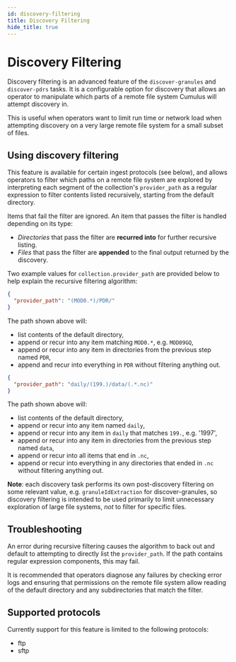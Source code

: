 ```yaml
---
id: discovery-filtering
title: Discovery Filtering
hide_title: true
---
```


# Discovery Filtering

Discovery filtering is an advanced feature of the `discover-granules` and `discover-pdrs` tasks.
It is a configurable option for discovery that allows an operator to manipulate which parts of a
remote file system Cumulus will attempt discovery in.

This is useful when operators want to limit run time or network load when attempting discovery on a
very large remote file system for a small subset of files.

## Using discovery filtering

This feature is available for certain ingest protocols (see below), and allows operators
to filter which paths on a remote file system are explored by interpreting each segment of the
collection's `provider_path` as a regular expression to filter contents listed recursively,
starting from the default directory.

Items that fail the filter are ignored.
An item that passes the filter is handled depending on its type:

- *Directories* that pass the filter are **recurred into** for further recursive listing.
- *Files* that pass the filter are **appended** to the final output returned by the discovery.

Two example values for `collection.provider_path` are provided below to help explain the recursive filtering algorithm:

```json
{
  "provider_path": "(MOD0.*)/PDR/"
}
```

The path shown above will:

- list contents of the default directory,
- append or recur into any item matching `MOD0.*`, e.g. `MOD09GQ`,
- append or recur into any item in directories from the previous step named `PDR`,
- append and recur into everything in `PDR` without filtering anything out.

```json
{
  "provider_path": "daily/(199.)/data/(.*.nc)"
}
```

The path shown above will:

- list contents of the default directory,
- append or recur into any item named `daily`,
- append or recur into any item in `daily` that matches `199.`, e.g. '1997',
- append or recur into any item in directories from the previous step named `data`,
- append or recur into all items that end in `.nc`,
- append or recur into everything in any directories that ended in `.nc` without filtering anything out.

**Note**: each discovery task performs its own post-discovery filtering on some relevant
value, e.g. `granuleIdExtraction` for discover-granules, so discovery filtering is intended to
be used primarily to limit unnecessary exploration of large file systems, *not* to filter for
specific files.

## Troubleshooting

An error during recursive filtering causes the algorithm to back out and default to attempting to
directly list the `provider_path`. If the path contains regular expression components, this may fail.

It is recommended that operators diagnose any failures by checking error logs and ensuring that
permissions on the remote file system allow reading of the default directory and any subdirectories
that match the filter.

## Supported protocols

Currently support for this feature is limited to the following protocols:

- ftp
- sftp
